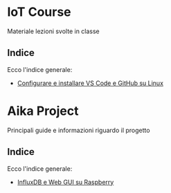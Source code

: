 # IoT Course

Materiale lezioni svolte in classe

## Indice
Ecco l'indice generale:

- [Configurare e installare VS Code e GitHub su Linux](https://github.com/robertsLando/IoT_Course/tree/master/Lezione_19-04-18#installare-microsoft-vs-code-su-linux)


# Aika Project

Principali guide e informazioni riguardo il progetto

## Indice
Ecco l'indice generale:

- [InfluxDB e Web GUI su Raspberry](https://github.com/robertsLando/IoT_Course/blob/master/Aika_Project/InfluxDB_Raspberry.md#guida-installazione-influxdb-e-gui-su-raspberry-pi)